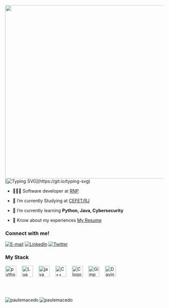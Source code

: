 <img align="right" height="550em" src="https://gist.githubusercontent.com/paulemacedo/6cc4c83764ec1f0185942e3d085f4a33/raw/52844a993670a294744f3698d817f97b3f1d54fe/Githubcard.svg"/>

[![Typing SVG](https://readme-typing-svg.demolab.com?font=Fira+Code&weight=600&size=25&pause=1000&color=f44d53&random=false&width=435&height=40&lines=Hi%2C+I+am+Paule+Macedo!)](https://git.io/typing-svg)
 
- 🧑🏾‍💻 Software developer at [RNP](https://www.rnp.br/)

- 🔭 I’m currently Studying at [CEFET/RJ](http://cefet-rj.br/index.php/)

- 🌱 I’m currently learning **Python, Java, Cybersecurity**

- 📄 Know about my experiences [My Resume](https://paulemacedo.github.io/cv/)


<h3 align="left">Connect with me!</h3>

[![E-mail](https://img.shields.io/badge/-Email-000?style=for-the-badge&logo=microsoft-outlook&logoColor=f44d53&color:FFF)](mailto:pauledev@proton.me)
[![LinkedIn](https://img.shields.io/badge/-LinkedIn-000?style=for-the-badge&logo=linkedin&logoColor=f44d53&color:FFF)](https://www.linkedin.com/in/paulemacedo/)
[![Twitter](https://img.shields.io/badge/-Twitter-000?style=for-the-badge&logo=x&logoColor=f44d53&color:FFF)](https://twitter.com/Paulemacedo)

<h3 align="left">My Stack</h3>

<div align="left">
  
  [<img src="https://cdn.jsdelivr.net/gh/devicons/devicon@latest/icons/python/python-original.svg" height="35" alt="python logo"/>](https://python.org/)
  <img width="10" />
  [<img src="https://cdn.jsdelivr.net/gh/devicons/devicon@latest/icons/lua/lua-original.svg" height="35" alt="Lua logo"/>](https://www.lua.org/)
  <img width="10" />
  [<img src="https://cdn.jsdelivr.net/gh/devicons/devicon@latest/icons/java/java-original.svg" height="35" alt="java logo"/>](https://www.java.com/)
  <img width="10" />
  [<img src="https://cdn.jsdelivr.net/gh/devicons/devicon@latest/icons/cplusplus/cplusplus-original.svg" height="35" alt="C++ logo"/>](https://www.w3schools.com/cpp/cpp_intro.asp)
  <img width="10" />
  [<img src="https://cdn.jsdelivr.net/gh/devicons/devicon@latest/icons/c/c-original.svg" height="35" alt="C logo"/>](https://www.w3schools.com/c/c_intro.php)  <img width="10" /> 
  [<img src="https://cdn.jsdelivr.net/gh/devicons/devicon@latest/icons/gimp/gimp-original.svg" height="35" alt="Gimp logo" />](https://www.gimp.org/)
  <img width="10" />
 [<img src="https://upload.wikimedia.org/wikipedia/commons/9/90/DaVinci_Resolve_17_logo.svg" height="35" alt="Davinci Resolve logo"/>](https://www.blackmagicdesign.com/br/products/davinciresolve)
  <img width="10" />

</div>
<BR><BR>
<p><img align="left" src="https://github-readme-streak-stats.herokuapp.com/?user=paulemacedo&card_width=470&theme=tokyonight-duo" alt="paulemacedo" /></p>
<p><img align="left" src="https://github-readme-stats.vercel.app/api/top-langs?username=paulemacedo&theme=tokyonight&show_icons=true&locale=en&layout=compact" alt="paulemacedo" /></p>



<!--

<br><br>
<p>&nbsp;<img align="left" src="https://github-readme-stats.vercel.app/api?username=paulemacedo&theme=tokyonight&show_icons=true&locale=en" alt="paulemacedo" /></p>

## 🛠 &nbsp;Tech Stack

![Kali](https://img.shields.io/badge/-kali%20Linux-05122A?style=flat&logo=kalilinux)&nbsp;
![Python](https://img.shields.io/badge/-Python-05122A?style=flat&logo=python)&nbsp;
![Java](https://img.shields.io/badge/-Java-05122A?style=flat&logo=openjdk)&nbsp;

<br><br>

<h3>GitHub Stats</h3>

![GitHub stats](https://github-readme-stats-git-masterrstaa-rickstaa.vercel.app/api?username=paulemacedo&hide_title=true&show_icons=true&include_all_commits=false&count_private=true&line_height=25&hide=issues&border_radius=3&theme=synthwave)
[![Most Used Languages](https://github-readme-stats-git-masterrstaa-rickstaa.vercel.app/api/top-langs/?username=mari4souza&line_height=10&card_width=290&layout=compact&hide_title=false&count_private=true&langs_count=4&show_icons=true&theme=synthwave&border_radius=3&count_private=true)](https://github.com/paulemacedo/github-readme-stats)
<br>

-->



<!--

<img width="490em" src="https://github-readme-twitter-gazf.vercel.app/api?id=maykbrito&layout=wide&show_reply=off&show_retweet=off" />


**maykbrito/maykbrito** is a ✨ _special_ ✨ repository because its `README.md` (this file) appears on your GitHub profile.

Here are some ideas to get you started:

- ▶️ I regularly post videos on [youtube.com/maykbrito](https://youtube.com/maykbrito)
- 🔭 I’m currently working on ...
- 🌱 I’m currently learning ...
- 👯 I’m looking to collaborate on ...
- 🤔 I’m looking for help with ...
- 💬 Ask me about ...
- 📫 How to reach me: ...
- 😄 Pronouns: ...
- ⚡ Fun fact: ...
-->
